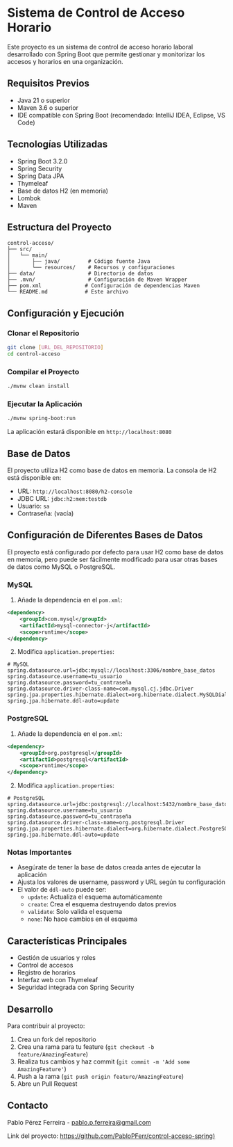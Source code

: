 # Sistema de Control de Acceso Horario

Este proyecto es un sistema de control de acceso horario laboral desarrollado con Spring Boot que permite gestionar y monitorizar los accesos y horarios en una organización.

## Requisitos Previos

- Java 21 o superior
- Maven 3.6 o superior
- IDE compatible con Spring Boot (recomendado: IntelliJ IDEA, Eclipse, VS Code)

## Tecnologías Utilizadas

- Spring Boot 3.2.0
- Spring Security
- Spring Data JPA
- Thymeleaf
- Base de datos H2 (en memoria)
- Lombok
- Maven

## Estructura del Proyecto

```
control-acceso/
├── src/
│   └── main/
│       ├── java/         # Código fuente Java
│       └── resources/    # Recursos y configuraciones
├── data/                 # Directorio de datos
├── .mvn/                 # Configuración de Maven Wrapper
├── pom.xml              # Configuración de dependencias Maven
└── README.md            # Este archivo
```

## Configuración y Ejecución

### Clonar el Repositorio

```bash
git clone [URL_DEL_REPOSITORIO]
cd control-acceso
```

### Compilar el Proyecto

```bash
./mvnw clean install
```

### Ejecutar la Aplicación

```bash
./mvnw spring-boot:run
```

La aplicación estará disponible en `http://localhost:8080`

## Base de Datos

El proyecto utiliza H2 como base de datos en memoria. La consola de H2 está disponible en:
- URL: `http://localhost:8080/h2-console`
- JDBC URL: `jdbc:h2:mem:testdb`
- Usuario: `sa`
- Contraseña: (vacía)

## Configuración de Diferentes Bases de Datos

El proyecto está configurado por defecto para usar H2 como base de datos en memoria, pero puede ser fácilmente modificado para usar otras bases de datos como MySQL o PostgreSQL.

### MySQL

1. Añade la dependencia en el `pom.xml`:
```xml
<dependency>
    <groupId>com.mysql</groupId>
    <artifactId>mysql-connector-j</artifactId>
    <scope>runtime</scope>
</dependency>
```

2. Modifica `application.properties`:
```properties
# MySQL
spring.datasource.url=jdbc:mysql://localhost:3306/nombre_base_datos
spring.datasource.username=tu_usuario
spring.datasource.password=tu_contraseña
spring.datasource.driver-class-name=com.mysql.cj.jdbc.Driver
spring.jpa.properties.hibernate.dialect=org.hibernate.dialect.MySQLDialect
spring.jpa.hibernate.ddl-auto=update
```

### PostgreSQL

1. Añade la dependencia en el `pom.xml`:
```xml
<dependency>
    <groupId>org.postgresql</groupId>
    <artifactId>postgresql</artifactId>
    <scope>runtime</scope>
</dependency>
```

2. Modifica `application.properties`:
```properties
# PostgreSQL
spring.datasource.url=jdbc:postgresql://localhost:5432/nombre_base_datos
spring.datasource.username=tu_usuario
spring.datasource.password=tu_contraseña
spring.datasource.driver-class-name=org.postgresql.Driver
spring.jpa.properties.hibernate.dialect=org.hibernate.dialect.PostgreSQLDialect
spring.jpa.hibernate.ddl-auto=update
```

### Notas Importantes

- Asegúrate de tener la base de datos creada antes de ejecutar la aplicación
- Ajusta los valores de username, password y URL según tu configuración
- El valor de `ddl-auto` puede ser:
  - `update`: Actualiza el esquema automáticamente
  - `create`: Crea el esquema destruyendo datos previos
  - `validate`: Solo valida el esquema
  - `none`: No hace cambios en el esquema

## Características Principales

- Gestión de usuarios y roles
- Control de accesos
- Registro de horarios
- Interfaz web con Thymeleaf
- Seguridad integrada con Spring Security

## Desarrollo

Para contribuir al proyecto:

1. Crea un fork del repositorio
2. Crea una rama para tu feature (`git checkout -b feature/AmazingFeature`)
3. Realiza tus cambios y haz commit (`git commit -m 'Add some AmazingFeature'`)
4. Push a la rama (`git push origin feature/AmazingFeature`)
5. Abre un Pull Request


## Contacto

Pablo Pérez Ferreira - pablo.p.ferreira@gmail.com

Link del proyecto: [https://github.com/PabloPFerr/control-acceso-spring)](https://github.com/PabloPFerr/control-acceso-spring)
